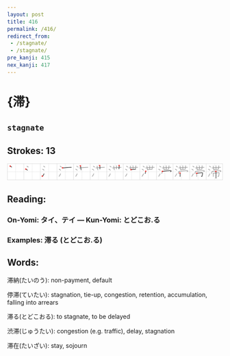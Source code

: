 ```yaml
---
layout: post
title: 416
permalink: /416/
redirect_from:
 - /stagnate/
 - /stagnate/
pre_kanji: 415
nex_kanji: 417
---
```


# {滞}

## `stagnate`

## Strokes: 13

<div class="stroke"><img src="../images/E6BB9E.png" /></div>

## Reading:

### On-Yomi: タイ、テイ &mdash; Kun-Yomi: とどこお.る

### Examples: 滞る (とどこお.る)

## Words:

滞納(たいのう): non-payment, default

停滞(ていたい): stagnation, tie-up, congestion, retention, accumulation, falling into arrears

滞る(とどこおる): to stagnate, to be delayed

渋滞(じゅうたい): congestion (e.g. traffic), delay, stagnation

滞在(たいざい): stay, sojourn
